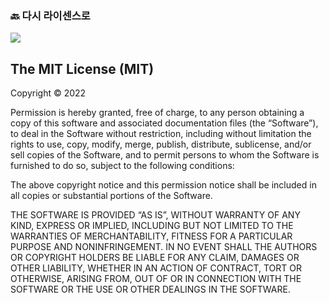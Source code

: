 ### 🔙 다시 라이센스로
<p align="Left">
	<a href="https://github.com/osamhack2022-v2/APP_FreshPlus_TakeCareMyRefrigerator/blob/main/For_readme/license.md"><img src='https://img.shields.io/badge/To License-green?style=for-the-badge'></a>
</p>

## The MIT License (MIT)

Copyright © 2022 <copyright holders>

Permission is hereby granted, free of charge, to any person obtaining a copy of this software and associated documentation files (the “Software”), to deal in the Software without restriction, including without limitation the rights to use, copy, modify, merge, publish, distribute, sublicense, and/or sell copies of the Software, and to permit persons to whom the Software is furnished to do so, subject to the following conditions:

The above copyright notice and this permission notice shall be included in all copies or substantial portions of the Software.

THE SOFTWARE IS PROVIDED “AS IS”, WITHOUT WARRANTY OF ANY KIND, EXPRESS OR IMPLIED, INCLUDING BUT NOT LIMITED TO THE WARRANTIES OF MERCHANTABILITY, FITNESS FOR A PARTICULAR PURPOSE AND NONINFRINGEMENT. IN NO EVENT SHALL THE AUTHORS OR COPYRIGHT HOLDERS BE LIABLE FOR ANY CLAIM, DAMAGES OR OTHER LIABILITY, WHETHER IN AN ACTION OF CONTRACT, TORT OR OTHERWISE, ARISING FROM, OUT OF OR IN CONNECTION WITH THE SOFTWARE OR THE USE OR OTHER DEALINGS IN THE SOFTWARE.
